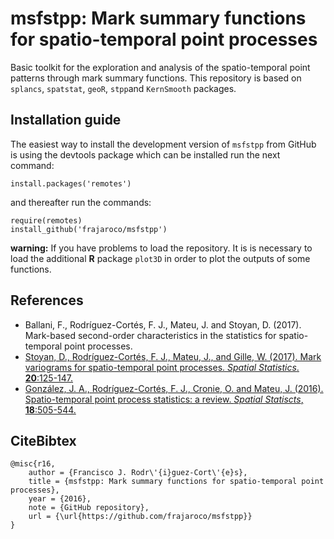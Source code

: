 # msfstpp: Mark summary functions for spatio-temporal point processes

Basic toolkit for the exploration and analysis of the spatio-temporal point patterns through mark summary functions. This repository is based on `splancs`, `spatstat`, `geoR`, `stpp`and `KernSmooth` packages.

## Installation guide

The easiest way to install the development version of `msfstpp` from GitHub is using the devtools package which can be installed run the next command:
```
install.packages('remotes')
```
and thereafter run the commands:
```
require(remotes)
install_github('frajaroco/msfstpp')
```
**warning:** If you have problems to load the repository. It is  is necessary to load the additional **R** package `plot3D` in order to plot the outputs of some functions.

## References
- Ballani, F., Rodríguez-Cortés, F. J., Mateu, J. and Stoyan, D. (2017). Mark-based second-order characteristics in the statistics for spatio-temporal point processes.
- [Stoyan, D., Rodríguez-Cortés, F. J., Mateu, J., and Gille, W. (2017). Mark variograms for spatio-temporal point processes. *Spatial Statistics*. **20**:125-147.](http://www.sciencedirect.com/science/article/pii/S2211675317300696)
- [González, J. A., Rodríguez-Cortés, F. J., Cronie, O. and Mateu, J. (2016). Spatio-temporal point process statistics: a review. *Spatial Statiscts*, **18**:505-544.](http://www.sciencedirect.com/science/article/pii/S2211675316301130)

## CiteBibtex
```
@misc{r16,
	author = {Francisco J. Rodr\'{i}guez-Cort\'{e}s},
	title = {msfstpp: Mark summary functions for spatio-temporal point processes},
	year = {2016},
	note = {GitHub repository},
	url = {\url{https://github.com/frajaroco/msfstpp}}
}

```
